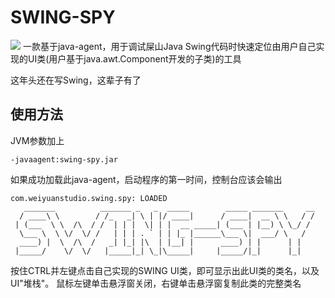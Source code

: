 # SWING-SPY

![](https://p.sda1.dev/25/63fc14cc288cbf096fa5afd591a8b09e/idea64_KQEGEVVAm0.png)
一款基于java-agent，用于调试屎山Java Swing代码时快速定位由用户自己实现的UI类(用户基于java.awt.Component开发的子类)的工具

这年头还在写Swing，这辈子有了

## 使用方法

JVM参数加上

```shell
-javaagent:swing-spy.jar
```

如果成功加载此java-agent，启动程序的第一时间，控制台应该会输出

```shell
com.weiyuanstudio.swing.spy: LOADED
   _______          _______ _   _  _____        _____ _______     __
  / ____\ \        / /_   _| \ | |/ ____|      / ____|  __ \ \   / /
 | (___  \ \  /\  / /  | | |  \| | |  __ _____| (___ | |__) \ \_/ / 
  \___ \  \ \/  \/ /   | | | . ` | | |_ |______\___ \|  ___/ \   /  
  ____) |  \  /\  /   _| |_| |\  | |__| |      ____) | |      | |   
 |_____/    \/  \/   |_____|_| \_|\_____|     |_____/|_|      |_|   
```

按住CTRL并左键点击自己实现的SWING UI类，即可显示出此UI类的类名，以及UI"堆栈"。
鼠标左键单击悬浮窗关闭，右键单击悬浮窗复制此类的完整类名
